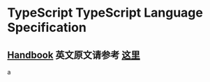 # TypeScript TypeScript Language Specification

[Handbook](http://www.typescriptlang.org/Handbook)
英文原文请参考 [这里](https://github.com/Microsoft/TypeScript/blob/master/doc/spec.md)
------

a